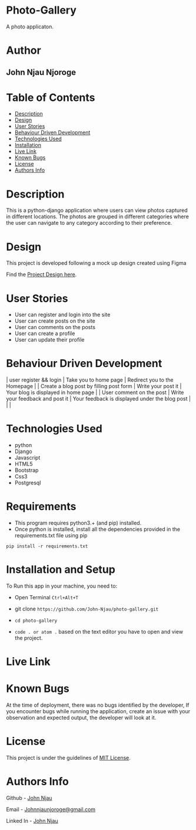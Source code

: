 # Photo-Gallery
A photo applicaton.

# Author
 ## John Njau Njoroge

# Table of Contents

- [Description](#description)
- [Design](#design)
- [User Stories](#user-stories)
- [Behaviour Driven Development](#behaviour-development)
- [Technologies Used](#technologies-used)
- [Installation](#installation-requirements)
- [Live Link](#live-link)
- [Known Bugs](#known-bugs)
- [License](#license)
- [Authors Info](#author-Info)

# Description
This is a python-django application where users can view photos captured in different locations. The photos are grouped in different categories where the user can navigate to any category according to their preference.


# Design
<p>This project is developed following a mock up design created using Figma </p>
Find the <a href="https://www.figma.com/file/hnww5Ti9c59ZhqALOyPXaM/Photo-gallery?node-id=0%3A1" >Project Design here</a>.

# User Stories

- User can register and login into the site
- User can create posts on the site
- User can comments on the posts
- User can create a profile
- User can update their profile

# Behaviour Driven Development
| user register && login | Take you to home page | Redirect you to the Homepage | | Create a blog post by filling post form | Write your post it | Your blog is displayed in home page | | User comment on the post | Write your feedback and post it | Your feedback is displayed under the blog post | | |


# Technologies Used
- python
- Django
- Javascript
- HTML5
- Bootstrap
- Css3
- Postgresql


# Requirements
- This program requires python3.+ (and pip) installed.
- Once python is installed, install all the dependencies provided in the requirements.txt file using pip

`pip install -r requirements.txt`


# Installation and Setup

To Run this app in your machine, you need to:

- Open Terminal `Ctrl+Alt+T`

- git clone `https://github.com/John-Njau/photo-gallery.git`

- `cd photo-gallery`

- `code . or atom .` based on the text editor you have to open and view the project.

# Live Link

# Known Bugs

At the time of deployment, there was no bugs identified by the developer,
If you encounter bugs while running the application, create an issue with your observation and expected output, the developer will look at it.

# License

This project is under the guidelines of [MIT License](https://github.com/John-Njau/My-Portfolio/blob/main/LICENSE).

# Authors Info

Github - [John Njau](https://github.com/john-njau/)

Email - [Johnnjaunjoroge@gmail.com](johnnjaunjoroge@gmail.com)

Linked In - [John Njau](https://www.linkedin.com/mwlite/in/john-njau-868b37213)



